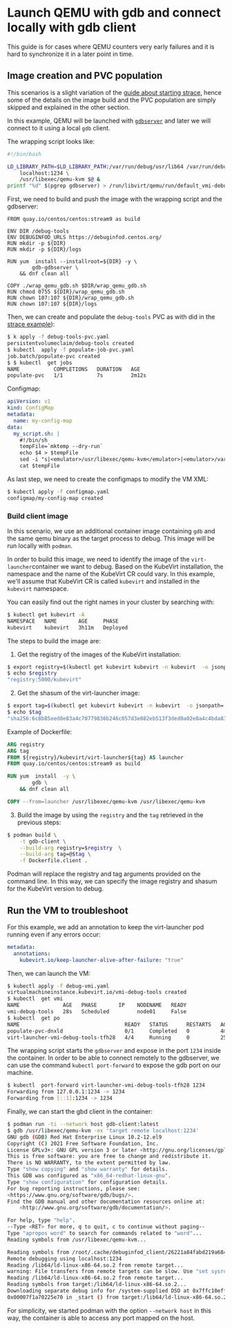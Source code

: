 # Launch QEMU with gdb and connect locally with gdb client

This guide is for cases where QEMU counters very early failures and it is hard to synchronize it in a later point in time.

## Image creation and PVC population

This scenarios is a slight variation of the [guide about starting strace](launch-qemu-strace.md), hence some of the details on the image build and the PVC population are simply skipped and explained in the other section.

In this example, QEMU will be launched with [`gdbserver`](https://man7.org/linux/man-pages/man1/gdbserver.1.html) and later we will connect to it using a local `gdb` client.

The wrapping script looks like:
```bash
#!/bin/bash

LD_LIBRARY_PATH=$LD_LIBRARY_PATH:/var/run/debug/usr/lib64 /var/run/debug/usr/bin/gdbserver \
	localhost:1234 \
	/usr/libexec/qemu-kvm $@ &
printf "%d" $(pgrep gdbserver) > /run/libvirt/qemu/run/default_vmi-debug-tools.pid

```

First, we need to build and push the image with the wrapping script and the gdbserver:
```Dockefile
FROM quay.io/centos/centos:stream9 as build

ENV DIR /debug-tools
ENV DEBUGINFOD_URLS https://debuginfod.centos.org/
RUN mkdir -p ${DIR}
RUN mkdir -p ${DIR}/logs

RUN yum  install --installroot=${DIR} -y \
        gdb-gdbserver \
    && dnf clean all

COPY ./wrap_qemu_gdb.sh $DIR/wrap_qemu_gdb.sh
RUN chmod 0755 ${DIR}/wrap_qemu_gdb.sh
RUN chown 107:107 ${DIR}/wrap_qemu_gdb.sh
RUN chown 107:107 ${DIR}/logs
```

Then, we can create and populate the `debug-tools` PVC as with did in the [strace example](launch-qemu-strace.md)):
```bash
$ k apply -f debug-tools-pvc.yaml
persistentvolumeclaim/debug-tools created
$ kubectl  apply -f populate-job-pvc.yaml
job.batch/populate-pvc created
$ $ kubectl  get jobs
NAME           COMPLETIONS   DURATION   AGE
populate-pvc   1/1           7s         2m12s
```

Configmap:
```yaml
apiVersion: v1
kind: ConfigMap
metadata:
  name: my-config-map
data:
  my_script.sh: |
    #!/bin/sh
    tempFile=`mktemp --dry-run`
    echo $4 > $tempFile
    sed -i "s|<emulator>/usr/libexec/qemu-kvm</emulator>|<emulator>/var/run/debug/wrap_qemu_gdb.sh</emulator>|" $tempFile
    cat $tempFile
```

As last step, we need to create the configmaps to modify the VM XML:
```bash
$ kubectl apply -f configmap.yaml
configmap/my-config-map created
```

### Build client image

In this scenario, we use an additional container image containing `gdb` and the same qemu binary as the target process to debug. This image will be run locally with `podman`.

In order to build this image, we need to identify the image of the `virt-launcher`container we want to debug. Based on the KubeVirt installation, the namespace and the name of the KubeVirt CR could vary. In this example, we'll assume that KubeVirt CR is called `kubevirt` and installed in the `kubevirt` namespace.

You can easily find out the right names in your cluster by searching with:
```bash
$ kubectl get kubevirt -A
NAMESPACE   NAME       AGE     PHASE
kubevirt    kubevirt   3h11m   Deployed
```

The steps to build the image are:

1. Get the registry of the images of the KubeVirt installation:
```bash
$ export registry=$(kubectl get kubevirt kubevirt -n kubevirt  -o jsonpath='{.status.observedDeploymentConfig}' |jq '.registry'|tr -d "\"")
$ echo $registry
"registry:5000/kubevirt"
```

2. Get the shasum of the virt-launcher image:
```bash
$ export tag=$(kubectl get kubevirt kubevirt -n kubevirt  -o jsonpath='{.status.observedDeploymentConfig}' |jq '.virtLauncherSha'|tr -d "\"")
$ echo $tag
"sha256:6c8b85eed8e83a4c70779836b246c057d3e882eb513f3ded0a02e0a4c4bda837"
```

Example of Dockerfile:
```dockerfile
ARG registry
ARG tag
FROM ${registry}/kubevirt/virt-launcher${tag} AS launcher
FROM quay.io/centos/centos:stream9 as build

RUN yum  install  -y \
        gdb \
    && dnf clean all

COPY --from=launcher /usr/libexec/qemu-kvm /usr/libexec/qemu-kvm
```

3. Build the image by using the `registry` and the `tag` retrieved in the previous steps:
```bash
$ podman build \
    -t gdb-client \
    --build-arg registry=$registry  \
    --build-arg tag=@$tag \
    -f Dockerfile.client .
```

Podman will replace the registry and tag arguments provided on the command line. In this way, we can specify the image registry and shasum for the KubeVirt version to debug.

## Run the VM to troubleshoot

For this example, we add an annotation to keep the virt-launcher pod running even if any errors occur:
```yaml
metadata:
  annotations:
    kubevirt.io/keep-launcher-alive-after-failure: "true"
```

Then, we can launch the VM:
```bash
$ kubectl apply -f debug-vmi.yaml
virtualmachineinstance.kubevirt.io/vmi-debug-tools created
$ kubectl  get vmi
NAME              AGE   PHASE       IP    NODENAME   READY
vmi-debug-tools   28s   Scheduled         node01     False
$ kubectl  get po
NAME                                  READY   STATUS      RESTARTS   AGE
populate-pvc-dnxld                    0/1     Completed   0          4m17s
virt-launcher-vmi-debug-tools-tfh28   4/4     Running     0          25s
```


The wrapping script starts the `gdbserver` and expose in the port `1234` inside the container. In order to be able to connect remotely to the gdbserver, we can use the command `kubectl port-forward` to expose the gdb port on our machine.

```bash
$ kubectl  port-forward virt-launcher-vmi-debug-tools-tfh28 1234
Forwarding from 127.0.0.1:1234 -> 1234
Forwarding from [::1]:1234 -> 1234

```

Finally, we can start the gbd client in the container:
```bash
$ podman run -ti --network host gdb-client:latest
$ gdb /usr/libexec/qemu-kvm -ex 'target remote localhost:1234'
GNU gdb (GDB) Red Hat Enterprise Linux 10.2-12.el9
Copyright (C) 2021 Free Software Foundation, Inc.
License GPLv3+: GNU GPL version 3 or later <http://gnu.org/licenses/gpl.html>
This is free software: you are free to change and redistribute it.
There is NO WARRANTY, to the extent permitted by law.
Type "show copying" and "show warranty" for details.
This GDB was configured as "x86_64-redhat-linux-gnu".
Type "show configuration" for configuration details.
For bug reporting instructions, please see:
<https://www.gnu.org/software/gdb/bugs/>.
Find the GDB manual and other documentation resources online at:
    <http://www.gnu.org/software/gdb/documentation/>.

For help, type "help".
--Type <RET> for more, q to quit, c to continue without paging--
Type "apropos word" to search for commands related to "word"...
Reading symbols from /usr/libexec/qemu-kvm...

Reading symbols from /root/.cache/debuginfod_client/26221a84fabd219a68445ad0cc87283e881fda15/debuginfo...
Remote debugging using localhost:1234
Reading /lib64/ld-linux-x86-64.so.2 from remote target...
warning: File transfers from remote targets can be slow. Use "set sysroot" to access files locally instead.
Reading /lib64/ld-linux-x86-64.so.2 from remote target...
Reading symbols from target:/lib64/ld-linux-x86-64.so.2...
Downloading separate debug info for /system-supplied DSO at 0x7ffc10eff000...
0x00007f1a70225e70 in _start () from target:/lib64/ld-linux-x86-64.so.2
```

For simplicity, we started podman with the option `--network host` in this way, the container is able to access any port mapped on the host.
